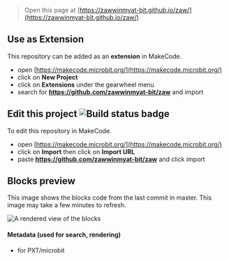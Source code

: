 
> Open this page at [https://zawwinmyat-bit.github.io/zaw/](https://zawwinmyat-bit.github.io/zaw/)

## Use as Extension

This repository can be added as an **extension** in MakeCode.

* open [https://makecode.microbit.org/](https://makecode.microbit.org/)
* click on **New Project**
* click on **Extensions** under the gearwheel menu
* search for **https://github.com/zawwinmyat-bit/zaw** and import

## Edit this project ![Build status badge](https://github.com/zawwinmyat-bit/zaw/workflows/MakeCode/badge.svg)

To edit this repository in MakeCode.

* open [https://makecode.microbit.org/](https://makecode.microbit.org/)
* click on **Import** then click on **Import URL**
* paste **https://github.com/zawwinmyat-bit/zaw** and click import

## Blocks preview

This image shows the blocks code from the last commit in master.
This image may take a few minutes to refresh.

![A rendered view of the blocks](https://github.com/zawwinmyat-bit/zaw/raw/master/.github/makecode/blocks.png)

#### Metadata (used for search, rendering)

* for PXT/microbit
<script src="https://makecode.com/gh-pages-embed.js"></script><script>makeCodeRender("{{ site.makecode.home_url }}", "{{ site.github.owner_name }}/{{ site.github.repository_name }}");</script>
